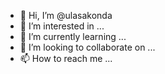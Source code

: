 - 👋 Hi, I’m @ulasakonda
- 👀 I’m interested in ...
- 🌱 I’m currently learning ...
- 💞️ I’m looking to collaborate on ...
- 📫 How to reach me ...

<!---
ulasakonda/ulasakonda is a ✨ special ✨ repository because its `README.md` (this file) appears on your GitHub profile.
You can click the Preview link to take a look at your changes.
--->
